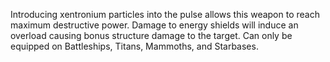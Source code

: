 Introducing xentronium particles into the pulse allows this weapon to reach maximum destructive power. Damage to energy shields will induce an overload causing bonus structure damage to the target. Can only be equipped on Battleships, Titans, Mammoths, and Starbases.